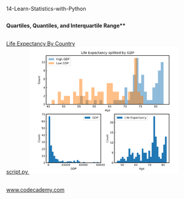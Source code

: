 

<p>14-Learn-Statistics-with-Python</br>
</p>


<div style="float:left">
  <p style="font-weight: bold">Quartiles, Quantiles, and Interquartile Range**</p>
</br>
<a href="quartiles_quantile_interquantile_range_project.py">
Life Expectancy By Country</br>
script.py
<img src="quartiles_quantile_interquantile_range_project.png" alt="img" width="400px"></a></br></br>


www.codecademy.com


